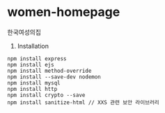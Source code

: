 # women-homepage
한국여성의집

1. Installation
```
npm install express
npm install ejs
npm install method-override
npm install --save-dev nodemon
npm install mysql
npm install http
npm install crypto --save
npm install sanitize-html // XXS 관련 보안 라이브러리
```